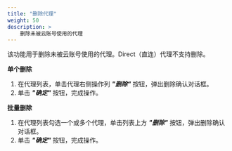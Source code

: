 ```yaml
---
title: "删除代理"
weight: 50
description: >
    删除未被云账号使用的代理
---
```


该功能用于删除未被云账号使用的代理。Direct（直连）代理不支持删除。

**单个删除**

1. 在代理列表，单击代理右侧操作列 **_"删除"_** 按钮，弹出删除确认对话框。
2. 单击 **_"确定"_** 按钮，完成操作。

**批量删除**

1. 在代理列表勾选一个或多个代理，单击列表上方 **_"删除"_** 按钮，弹出删除确认对话框。
2. 单击 **_"确定"_** 按钮，完成操作。